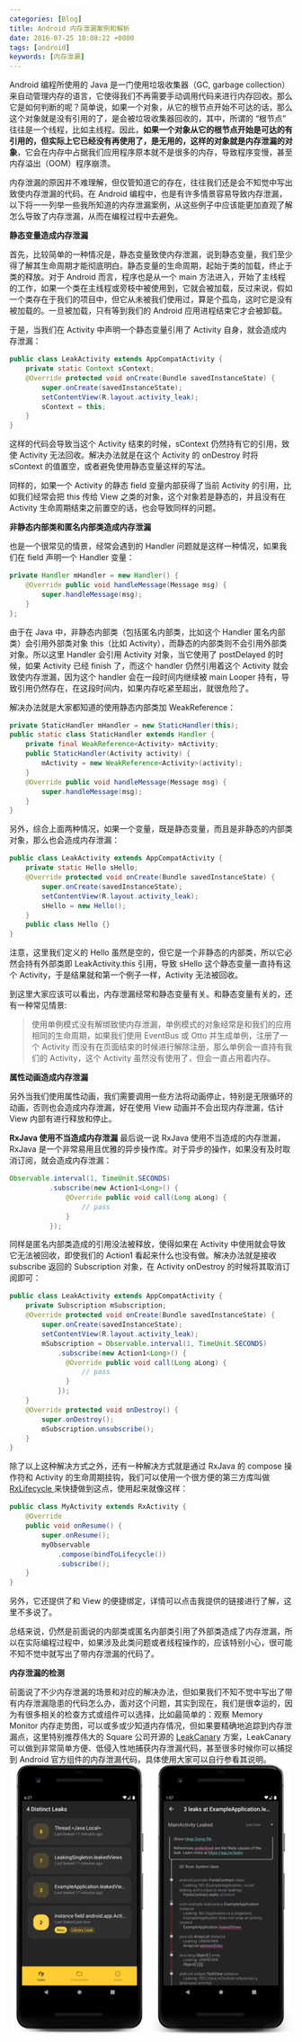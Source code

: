 ```yaml
---
categories: [Blog]
title: Android 内存泄漏案例和解析
date: 2016-07-25 10:08:22 +0800
tags: [android]
keywords: [内存泄漏]
---
```

Android 编程所使用的 Java 是一门使用垃圾收集器（GC, garbage collection）来自动管理内存的语言，它使得我们不再需要手动调用代码来进行内存回收。那么它是如何判断的呢？简单说，如果一个对象，从它的根节点开始不可达的话，那么这个对象就是没有引用的了，是会被垃圾收集器回收的，其中，所谓的 “根节点” 往往是一个线程，比如主线程。因此，**如果一个对象从它的根节点开始是可达的有引用的，但实际上它已经没有再使用了，是无用的，这样的对象就是内存泄漏的对象**，它会在内存中占据我们应用程序原本就不是很多的内存，导致程序变慢，甚至内存溢出（OOM）程序崩溃。

内存泄漏的原因并不难理解，但仅管知道它的存在，往往我们还是会不知觉中写出致使内存泄漏的代码。在 Android 编程中，也是有许多情景容易导致内存泄漏，以下将一一列举一些我所知道的内存泄漏案例，从这些例子中应该能更加直观了解怎么导致了内存泄漏，从而在编程过程中去避免。

**静态变量造成内存泄漏**

首先，比较简单的一种情况是，静态变量致使内存泄漏，说到静态变量，我们至少得了解其生命周期才能彻底明白。静态变量的生命周期，起始于类的加载，终止于类的释放。对于 Android 而言，程序也是从一个 main 方法进入，开始了主线程的工作，如果一个类在主线程或旁枝中被使用到，它就会被加载，反过来说，假如一个类存在于我们的项目中，但它从未被我们使用过，算是个孤岛，这时它是没有被加载的。一旦被加载，只有等到我们的 Android 应用进程结束它才会被卸载。

于是，当我们在 Activity 中声明一个静态变量引用了 Activity 自身，就会造成内存泄漏：

```java
public class LeakActivity extends AppCompatActivity {
    private static Context sContext;
    @Override protected void onCreate(Bundle savedInstanceState) {
        super.onCreate(savedInstanceState);
        setContentView(R.layout.activity_leak);
        sContext = this;
    }
}
```

这样的代码会导致当这个 Activity 结束的时候，sContext 仍然持有它的引用，致使 Activity 无法回收。解决办法就是在这个 Activity 的 onDestroy 时将 sContext 的值置空，或者避免使用静态变量这样的写法。

同样的，如果一个 Activity 的静态 field 变量内部获得了当前 Activity 的引用，比如我们经常会把 this 传给 View 之类的对象，这个对象若是静态的，并且没有在 Activity 生命周期结束之前置空的话，也会导致同样的问题。

**非静态内部类和匿名内部类造成内存泄漏**

也是一个很常见的情景，经常会遇到的 Handler 问题就是这样一种情况，如果我们在 field 声明一个 Handler 变量：

```java
private Handler mHandler = new Handler() {
    @Override public void handleMessage(Message msg) {
        super.handleMessage(msg);
    }
};
```
由于在 Java 中，非静态内部类（包括匿名内部类，比如这个 Handler 匿名内部类）会引用外部类对象 this（比如 Activity），而静态的内部类则不会引用外部类对象。所以这里 Handler 会引用 Activity 对象，当它使用了 postDelayed 的时候，如果 Activity 已经 finish 了，而这个 handler 仍然引用着这个 Activity 就会致使内存泄漏，因为这个 handler 会在一段时间内继续被 main Looper 持有，导致引用仍然存在，在这段时间内，如果内存吃紧至超出，就很危险了。

解决办法就是大家都知道的使用静态内部类加 WeakReference：

```java
private StaticHandler mHandler = new StaticHandler(this);
public static class StaticHandler extends Handler {
    private final WeakReference<Activity> mActivity;
    public StaticHandler(Activity activity) {
        mActivity = new WeakReference<Activity>(activity);
    }
    @Override public void handleMessage(Message msg) {
        super.handleMessage(msg);
    }
}
```
另外，综合上面两种情况，如果一个变量，既是静态变量，而且是非静态的内部类对象，那么也会造成内存泄漏：

```java
public class LeakActivity extends AppCompatActivity {
    private static Hello sHello;
    @Override protected void onCreate(Bundle savedInstanceState) {
        super.onCreate(savedInstanceState);
        setContentView(R.layout.activity_leak);
        sHello = new Hello();
    }
    public class Hello {}
}
```

注意，这里我们定义的 Hello 虽然是空的，但它是一个非静态的内部类，所以它必然会持有外部类即 LeakActivity.this 引用，导致 sHello 这个静态变量一直持有这个 Activity，于是结果就和第一个例子一样，Activity 无法被回收。

到这里大家应该可以看出，内存泄漏经常和静态变量有关。和静态变量有关的，还有一种常见情景:
>使用单例模式没有解绑致使内存泄漏，单例模式的对象经常是和我们的应用相同的生命周期，如果我们使用 EventBus 或 Otto 并生成单例，注册了一个 Activity 而没有在页面结束的时候进行解除注册，那么单例会一直持有我们的 Activity，这个 Activity 虽然没有使用了，但会一直占用着内存。

**属性动画造成内存泄漏**

另外当我们使用属性动画，我们需要调用一些方法将动画停止，特别是无限循环的动画，否则也会造成内存泄漏，好在使用 View 动画并不会出现内存泄漏，估计 View 内部有进行释放和停止。

**RxJava 使用不当造成内存泄漏**
最后说一说 RxJava 使用不当造成的内存泄漏，RxJava 是一个非常易用且优雅的异步操作库。对于异步的操作，如果没有及时取消订阅，就会造成内存泄漏：

```java
Observable.interval(1, TimeUnit.SECONDS)
          .subscribe(new Action1<Long>() {
              @Override public void call(Long aLong) {
                  // pass
              }
          });
```
同样是匿名内部类造成的引用没法被释放，使得如果在 Activity 中使用就会导致它无法被回收，即使我们的 Action1 看起来什么也没有做。解决办法就是接收 subscribe 返回的 Subscription 对象，在 Activity onDestroy 的时候将其取消订阅即可：

```java
public class LeakActivity extends AppCompatActivity {
    private Subscription mSubscription;
    @Override protected void onCreate(Bundle savedInstanceState) {
        super.onCreate(savedInstanceState);
        setContentView(R.layout.activity_leak);
        mSubscription = Observable.interval(1, TimeUnit.SECONDS)
            .subscribe(new Action1<Long>() {
              @Override public void call(Long aLong) {
                  // pass
              }
            });
    }
    @Override protected void onDestroy() {
        super.onDestroy();
        mSubscription.unsubscribe();
    }
}
```
除了以上这种解决方式之外，还有一种解决方式就是通过 RxJava 的 compose 操作符和 Activity 的生命周期挂钩，我们可以使用一个很方便的第三方库叫做 [RxLifecycle ](https://github.com/trello/RxLifecycle)来快捷做到这点，使用起来就像这样：

```java
public class MyActivity extends RxActivity {
    @Override
    public void onResume() {
        super.onResume();
        myObservable
            .compose(bindToLifecycle())
            .subscribe();
    }
}
```

另外，它还提供了和 View 的便捷绑定，详情可以点击我提供的链接进行了解，这里不多说了。

总结来说，仍然是前面说的内部类或匿名内部类引用了外部类造成了内存泄漏，所以在实际编程过程中，如果涉及此类问题或者线程操作的，应该特别小心，很可能不知不觉中就写出了带内存泄漏的代码了。

**内存泄漏的检测**

前面说了不少内存泄漏的场景和对应的解决办法，但如果我们不知不觉中写出了带有内存泄漏隐患的代码怎么办，面对这个问题，其实到现在，我们是很幸运的，因为有很多相关的检查方式或组件可以选择，比如最简单的：观察 Memory Monitor 内存走势图，可以或多或少知道内存情况，但如果要精确地追踪到内存泄漏点，这里特别推荐伟大的 Square 公司开源的 [LeakCanary](https://github.com/square/leakcanary) 方案，LeakCanary 可以做到非常简单方便、低侵入性地捕获内存泄漏代码，甚至很多时候你可以捕捉到 Android 官方组件的内存泄漏代码，具体使用大家可以自行参看其说明。
![LeakCanary ](https://raw.githubusercontent.com/hxmeie/tuchuang/master/images/20200104141613.png)
